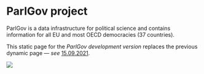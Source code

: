 # ParlGov project

ParlGov is a data infrastructure for political science and contains information for all EU and most OECD democracies (37 countries).

This static page for the _ParlGov development version_ replaces the previous dynamic page — _see_ [15.09.2021](/2021/09/15/static-parlgov-web-page/).

![](/images/parliament.jpg)